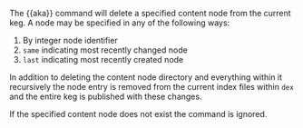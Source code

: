 The {{aka}} command will delete a specified content node from the current keg. A node may be specified in any of the following ways:

1. By integer node identifier
2. `same` indicating most recently changed node
3. `last`  indicating most recently created node

In addition to deleting the content node directory and everything within it recursively the node entry is removed from the current index files within `dex` and the entire keg is published with these changes.

If the specified content node does not exist the command is ignored.
